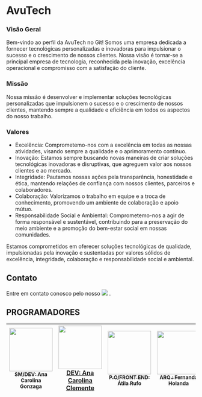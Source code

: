 # AvuTech

### Visão Geral
Bem-vindo ao perfil da AvuTech no Git! Somos uma empresa dedicada a fornecer tecnológicas personalizadas e inovadoras para impulsionar o sucesso e o crescimento de nossos clientes. Nossa visão é tornar-se a principal empresa de tecnologia, reconhecida pela inovação, excelência operacional e compromisso com a satisfação do cliente.

### Missão
Nossa missão é desenvolver e implementar soluções tecnológicas personalizadas que impulsionem o sucesso e o crescimento de nossos clientes, mantendo sempre a qualidade e eficiência em todos os aspectos do nosso trabalho.

### Valores
* Excelência: Comprometemo-nos com a excelência em todas as nossas atividades, visando sempre a qualidade e o aprimoramento contínuo.
* Inovação: Estamos sempre buscando novas maneiras de criar soluções tecnológicas inovadoras e disruptivas, que agreguem valor aos nossos clientes e ao mercado.
* Integridade: Pautamos nossas ações pela transparência, honestidade e ética, mantendo relações de confiança com nossos clientes, parceiros e colaboradores.
* Colaboração: Valorizamos o trabalho em equipe e a troca de conhecimento, promovendo um ambiente de colaboração e apoio mútuo.
* Responsabilidade Social e Ambiental: Comprometemo-nos a agir de forma responsável e sustentável, contribuindo para a preservação do meio ambiente e a promoção do bem-estar social em nossas comunidades.
  
Estamos comprometidos em oferecer soluções tecnológicas de qualidade, impulsionadas pela inovação e sustentadas por valores sólidos de excelência, integridade, colaboração e responsabilidade social e ambiental.

## Contato
Entre em contato conosco pelo nosso <a href = "mailto:avutech6@gmail.com"><img src="https://img.shields.io/badge/-Gmail-%23333?style=for-the-badge&logo=gmail&logoColor=white" target="_blank"></a> .


## PROGRAMADORES

| [<img loading="lazy" src="https://avatars.githubusercontent.com/u/111385282?v=4" width=115><br><sub>SM/DEV: Ana Carolina Gonzaga</sub>](https://github.com/sasusy-ryash)  |  [<img loading="lazy" src="" width=115>DEV: Ana Carolina Clemente<br><sub></sub>](https://github.com/)  |  [<img loading="lazy" src="https://avatars.githubusercontent.com/u/113717770?v=4" width=115><br><sub>P.O/FRONT END: Átila Rufo</sub>](https://github.com/atilarufo) | [<img loading="lazy" src="https://avatars.githubusercontent.com/u/95234698?v=4" width=115><br><sub>ARQ.: Fernanda Holanda</sub>](https://github.com/fefehr13) |  [<img loading="lazy" src="https://github.com/account" width=115><br><sub>ARQ.: Maria Eliza</sub>](https://github.com/elizateofilo) |  [<img loading="lazy" src="https://avatars.githubusercontent.com/u/113708065?v=4" width=115><br><sub>DEV BACK END: Sophia Mello</sub>](https://github.com/sophiamel) 
| :---: | :---: | :---: | :---: | :---: | :---: |


